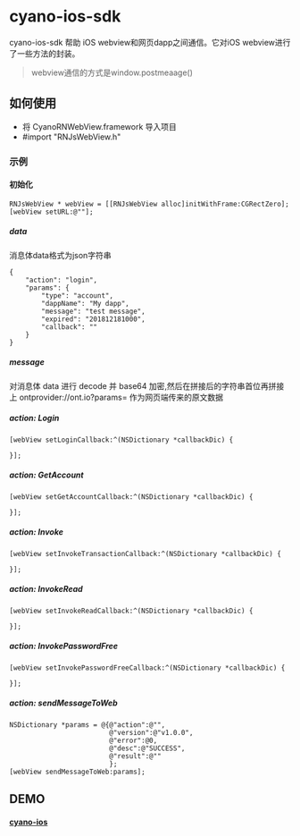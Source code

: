 # cyano-ios-sdk

cyano-ios-sdk 帮助 iOS webview和网页dapp之间通信。它对iOS webview进行了一些方法的封装。

> webview通信的方式是window.postmeaage()

## 如何使用

- 将 CyanoRNWebView.framework 导入项目
- #import "RNJsWebView.h"

### 示例

#### 初始化

```
RNJsWebView * webView = [[RNJsWebView alloc]initWithFrame:CGRectZero];
[webView setURL:@""];
```

##### data

消息体data格式为json字符串

```
{
	"action": "login",
	"params": {
		"type": "account",
		"dappName": "My dapp",
		"message": "test message",
		"expired": "201812181000",
		"callback": ""
	}
}
```

##### message

对消息体 data 进行 decode 并 base64 加密,然后在拼接后的字符串首位再拼接上 ontprovider://ont.io?params= 作为网页端传来的原文数据

##### action: Login

```
[webView setLoginCallback:^(NSDictionary *callbackDic) {
    
}];
```

##### action: GetAccount

```
[webView setGetAccountCallback:^(NSDictionary *callbackDic) {
    
}];
```

##### action: Invoke

```
[webView setInvokeTransactionCallback:^(NSDictionary *callbackDic) {

}];
```



##### action: InvokeRead

```
[webView setInvokeReadCallback:^(NSDictionary *callbackDic) {
    
}];
```



##### action: InvokePasswordFree

```
[webView setInvokePasswordFreeCallback:^(NSDictionary *callbackDic) {
    
}];
```

##### action: sendMessageToWeb

```
NSDictionary *params = @{@"action":@"",
                         @"version":@"v1.0.0",
                         @"error":@0,
                         @"desc":@"SUCCESS",
                         @"result":@""
                         };
[webView sendMessageToWeb:params];
```

## DEMO

#### [cyano-ios](https://github.com/ontio-cyano/cyano-ios.git)

